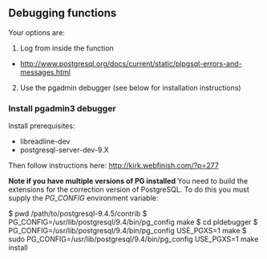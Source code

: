 ## Debugging functions

Your options are:
1. Log from inside the function
  * http://www.postgresql.org/docs/current/static/plpgsql-errors-and-messages.html
2. Use the pgadmin debugger (see below for installation instructions)

### Install pgadmin3 debugger

Install prerequisites:
* libreadline-dev
* postgresql-server-dev-9.X

Then follow instructions here: http://kirk.webfinish.com/?p=277

**Note if you have multiple versions of PG installed**
You need to build the extensions for the correction version of PostgreSQL. To do this
you must supply the *PG_CONFIG* environment variable:

  $ pwd
  /path/to/postgresql-9.4.5/contrib
  $ PG_CONFIG=/usr/lib/postgresql/9.4/bin/pg_config make
  $ cd pldebugger
  $ PG_CONFIG=/usr/lib/postgresql/9.4/bin/pg_config USE_PGXS=1 make
  $ sudo PG_CONFIG=/usr/lib/postgresql/9.4/bin/pg_config USE_PGXS=1 make install
